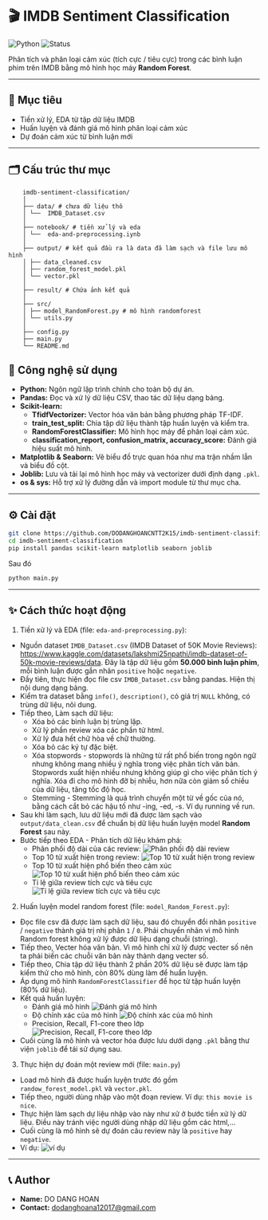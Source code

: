 # 🎬 IMDB Sentiment Classification
![Python](https://img.shields.io/badge/python-3.10%2B-blue)
![Status](https://img.shields.io/badge/status-active-brightgreen)  

Phân tích và phân loại cảm xúc (tích cực / tiêu cực) trong các bình luận phim trên IMDB bằng mô hình học máy **Random Forest**.

---

## 📌 Mục tiêu

- Tiền xử lý, EDA từ tập dữ liệu IMDB
- Huấn luyện và đánh giá mô hình phân loại cảm xúc
- Dự đoán cảm xúc từ bình luận mới

---

## 🗂️ Cấu trúc thư mục
```
    imdb-sentiment-classification/
    │
    ├── data/ # chưa dữ liệu thô
    │ └──  IMDB_Dataset.csv
    │ 
    ├── notebook/ # tiền xử lý và eda 
    │ └──  eda-and-preprocessing.iynb
    │
    ├── output/ # kết quả đầu ra là data đã làm sạch và file lưu mô hình
    │ ├── data_cleaned.csv
    │ ├── random_forest_model.pkl
    │ └── vector.pkl
    │
    ├── result/ # Chứa ảnh kết quả
    │
    ├── src/ 
    │ ├── model_RandomForest.py # mô hình randomforest
    │ └── utils.py
    │
    ├── config.py 
    ├── main.py 
    └── README.md
```

## 🚀 Công nghệ sử dụng

- **Python:** Ngôn ngữ lập trình chính cho toàn bộ dự án.
- **Pandas:** Đọc và xử lý dữ liệu CSV, thao tác dữ liệu dạng bảng.
- **Scikit-learn:**
  - **TfidfVectorizer:** Vector hóa văn bản bằng phương pháp TF-IDF.
  - **train_test_split:** Chia tập dữ liệu thành tập huấn luyện và kiểm tra.
  - **RandomForestClassifier:** Mô hình học máy để phân loại cảm xúc.
  - **classification_report, confusion_matrix, accuracy_score:** Đánh giá hiệu suất mô hình.
- **Matplotlib & Seaborn:** Vẽ biểu đồ trực quan hóa như ma trận nhầm lẫn và biểu đồ cột.
- **Joblib:** Lưu và tải lại mô hình học máy và vectorizer dưới định dạng `.pkl`.
- **os & sys:** Hỗ trợ xử lý đường dẫn và import module từ thư mục cha.

---

## ⚙️ Cài đặt

```bash
git clone https://github.com/DODANGHOANCNTT2K15/imdb-sentiment-classification.git
cd imdb-sentiment-classification
pip install pandas scikit-learn matplotlib seaborn joblib
```

Sau đó 

```bash
python main.py
```
--- 

## ✨ Cách thức hoạt động 

1. Tiền xử lý và EDA (file: `eda-and-preprocessing.py`):
- Nguồn dataset `IMDB_Dataset.csv` (IMDB Dataset of 50K Movie Reviews): https://www.kaggle.com/datasets/lakshmi25npathi/imdb-dataset-of-50k-movie-reviews/data. Đây là tập dữ liệu gồm **50.000 bình luận phim**, mỗi bình luận được gắn nhãn `positive` hoặc `negative`.
- Đầy tiên, thực hiện đọc file csv `IMDB_Dataset.csv` bằng pandas. Hiện thị nội dung dạng bảng.
- Kiểm tra dataset bằng `info()`, `description()`, có giá trị `NULL` không, có trùng dữ liệu, nôi dung.  
- Tiếp theo, Làm sạch dữ liệu:
    - Xóa bỏ các bình luận bị trùng lặp.
    - Xử lý phần review xóa các phần tử html.
    - Xử lý đưa hết chữ hòa về chữ thường.
    - Xóa bỏ các ký tự đặc biệt.
    - Xóa stopwords - stopwords là những từ rất phổ biến trong ngôn ngữ nhưng không mang nhiều ý nghĩa trong việc phân tích văn bản. Stopwords xuất hiện nhiều nhưng không giúp gì cho việc phân tích ý nghĩa. Xóa đi cho mô hình đỡ bị nhiễu, hơn nữa còn giảm số chiều của dữ liệu, tăng tốc độ học.
    - Stemming -  Stemming là quá trình chuyển một từ về gốc của nó, bằng cách cắt bỏ các hậu tố như -ing, -ed, -s. Ví dụ running về run.
- Sau khi làm sạch, lưu dữ liệu mới đã được làm sạch vào `output/data_clean.csv` để chuẩn bị dữ liệu huấn luyện model **Random Forest** sau này.
- Bước tiếp theo EDA - Phân tích dữ liệu khám phá:
    - Phân phối độ dài của các review:
![Phân phối độ dài review](result/Image_01-PhanPhoiDoDaiReview.png)
    - Top 10 từ xuất hiện trong review:
![Top 10 từ xuất hiện trong review](result/Image_02-Top10TuXuatHienTrongReview.png)
    - Top 10 từ xuất hiện phổ biến theo cảm xúc
![Top 10 từ xuất hiện phổ biến theo cảm xúc](result/Image_03-Top10TuPhoBienTheoCamXuc.png)
    - Tỉ lệ giữa review tích cực và tiêu cực 
![Tỉ lệ giữa review tích cực và tiêu cực ](result/Image_04-TiLeGiuaTichCucVaTieuCuc.png)
2. Huấn luyện model random forest (file: `model_Random_Forest.py`):
- Đọc file csv đã được làm sạch dữ liệu, sau đó chuyển đổi nhãn `positive` / `negative` thành giá trị nhị phân `1` / `0`. Phải chuyển nhãn vì mô hình Random forest không xử lý được dữ liệu dạng chuỗi (string).
- Tiếp theo, Vecter hóa văn bản. Vì mô hình chỉ xử lý được vecter số nên ta phải biến các chuỗi văn bản này thành dạng vecter số.
- Tiếp theo, Chia tập dữ liệu thành 2 phần 20% dữ liệu sẽ được làm tập kiểm thử cho mô hình, còn 80% dùng làm để huẩn luyện.
- Áp dụng mô hình `RandomForestClassifier` để học từ tập huấn luyện (80% dữ liệu).
- Kết quả huấn luyện:
    - Đánh giá mô hình
![Đánh giá mô hình](result/Image_05-DanhGiaMoHinh.png)
    - Độ chính xác của mô hình
![Độ chính xác của mô hình](result/Image_06-DoChinhXacCuaMoHinh.png)
    - Precision, Recall, F1-core theo lớp
![Precision, Recall, F1-core theo lớp](result/Image_07-PrecisionRecallF1coreTheoLop.png)
- Cuối cùng là mô hình và vector hóa được lưu dưới dạng `.pkl` bằng thư viện `joblib` để tái sử dụng sau.
3. Thực hiện dự đoán một review mới (file: `main.py`)
- Load mô hình đã được huấn luyện trước đó gồm `randow_forest_model.pkl` và `vector.pkl`.
- Tiếp theo, người dùng nhập vào một đoạn review. Ví dụ: `this movie is nice`.
- Thực hiện làm sạch dự liệu nhập vào này như xử ở bước tiền xử lý dữ liệu. Điều này tránh việc người dùng nhập dữ liệu gồm các html,... 
- Cuối cùng là mô hình sẽ dự đoán câu review này là `positive` hay `negative`.
- Ví dụ:
![ví dụ](result\Image_08-KetQuaDuDoan.png)

---

## 📞 Author
- **Name:** DO DANG HOAN
- **Contact:** dodanghoana12017@gmail.com